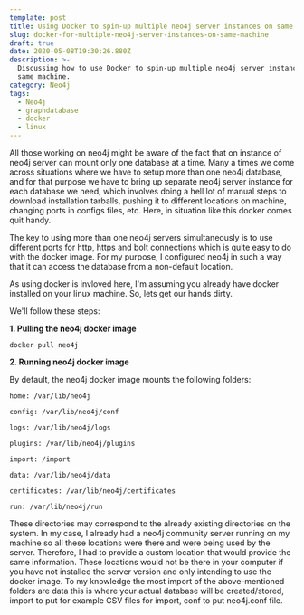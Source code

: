 ```yaml
---
template: post
title: Using Docker to spin-up multiple neo4j server instances on same machine
slug: docker-for-multiple-neo4j-server-instances-on-same-machine
draft: true
date: 2020-05-08T19:30:26.880Z
description: >-
  Discussing how to use Docker to spin-up multiple neo4j server instances on
  same machine.
category: Neo4j
tags:
  - Neo4j
  - graphdatabase
  - docker
  - linux
---
```

All those working on neo4j might be aware of the fact that on instance of neo4j server can mount only one database at a time. Many a times we come across situations where we have to setup more than one neo4j database, and for that purpose we have to bring up separate neo4j server instance for each database we need, which involves doing a hell lot of manual steps to download installation tarballs, pushing it to different locations on machine, changing ports in configs files, etc. Here, in situation like this docker comes quit handy.  

The key to using more than one neo4j servers simultaneously is to use different ports for http, https and bolt connections which is quite easy to do with the docker image. For my purpose, I configured neo4j in such a way that it can access the database from a non-default location. 

As using docker is invloved here, I'm assuming you already have docker installed on your linux machine. So, lets get our hands dirty. 

We'll follow these steps:

**1. Pulling the neo4j docker image**

`docker pull neo4j`

**2. Running neo4j docker image**

 By default, the neo4j docker image mounts the following folders:

`home: /var/lib/neo4j`

`config: /var/lib/neo4j/conf`

`logs: /var/lib/neo4j/logs`

`plugins: /var/lib/neo4j/plugins`

`import: /import`

`data: /var/lib/neo4j/data`

`certificates: /var/lib/neo4j/certificates`

`run: /var/lib/neo4j/run`

These directories may correspond to the already existing directories on the system. In my case, I already had a neo4j community server running on my machine so all these locations were there and were being used by the server. Therefore, I had to provide a custom location that would provide the same information. These locations would not be there in your computer if you have not installed the server version and only intending to use the docker image. To my knowledge the most import of the above-mentioned folders are data this is where your actual database will be created/stored, import to put for example CSV files for import, conf to put neo4j.conf file.
